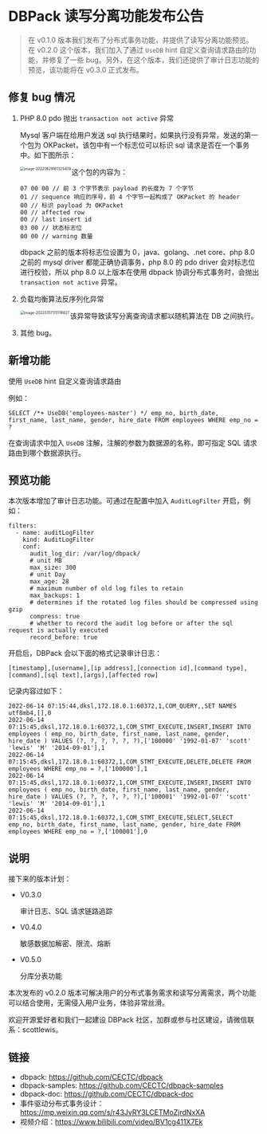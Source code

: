 # DBPack 读写分离功能发布公告

> 在 v0.1.0 版本我们发布了分布式事务功能，并提供了读写分离功能预览。在 v0.2.0 这个版本，我们加入了通过 `UseDB` hint 自定义查询请求路由的功能，并修复了一些 bug。另外，在这个版本，我们还提供了审计日志功能的预览，该功能将在 v0.3.0 正式发布。

## 修复 bug 情况

1. PHP 8.0 pdo 抛出 `transaction not active` 异常

   Mysql 客户端在给用户发送 sql 执行结果时，如果执行没有异常，发送的第一个包为 OKPacket，该包中有一个标志位可以标识 sql 请求是否在一个事务中。如下图所示：

   <img src="https://cectc.github.io/dbpack-doc/images/image-20220629161325409.png" alt="image-20220629161325409" style="zoom:50%;" align="left" />

   这个包的内容为：

   ```
   07 00 00 // 前 3 个字节表示 payload 的长度为 7 个字节
   01 // sequence 响应的序号，前 4 个字节一起构成了 OKPacket 的 header
   00 // 标识 payload 为 OKPacket
   00 // affected row
   00 // last insert id
   03 00 // 状态标志位
   00 00 // warning 数量
   ```

   dbpack 之前的版本将标志位设置为 0，java、golang、.net core、php 8.0 之前的 mysql driver 都能正确协调事务，php 8.0 的 pdo driver 会对标志位进行校验，所以 php 8.0 以上版本在使用 dbpack 协调分布式事务时，会抛出 `transaction not active` 异常。

2. 负载均衡算法反序列化异常

   <img src="https://cectc.github.io/dbpack-doc/images/image-20220707170118827.png" alt="image-20220707170118827" style="zoom:50%;" align="left"/>

   该异常导致读写分离查询请求都以随机算法在 DB 之间执行。

3. 其他 bug。

## 新增功能

使用 `UseDB` hint 自定义查询请求路由

例如：

```
SELECT /*+ UseDB('employees-master') */ emp_no, birth_date, first_name, last_name, gender, hire_date FROM employees WHERE emp_no = ?
```

在查询请求中加入 `UseDB` 注解，注解的参数为数据源的名称，即可指定 SQL 请求路由到哪个数据源执行。

## 预览功能

本次版本增加了审计日志功能。可通过在配置中加入 `AuditLogFilter` 开启，例如：

```
filters:
  - name: auditLogFilter
    kind: AuditLogFilter
    conf:
      audit_log_dir: /var/log/dbpack/
      # unit MB
      max_size: 300
      # unit Day
      max_age: 28
      # maximum number of old log files to retain
      max_backups: 1
      # determines if the rotated log files should be compressed using gzip
      compress: true
      # whether to record the audit log before or after the sql request is actually executed
      record_before: true
```

开启后，DBPack 会以下面的格式记录审计日志：

```
[timestamp],[username],[ip address],[connection id],[command type],[command],[sql text],[args],[affected row]
```

记录内容过如下：

```
2022-06-14 07:15:44,dksl,172.18.0.1:60372,1,COM_QUERY,,SET NAMES utf8mb4,[],0
2022-06-14 07:15:45,dksl,172.18.0.1:60372,1,COM_STMT_EXECUTE,INSERT,INSERT INTO employees ( emp_no, birth_date, first_name, last_name, gender, hire_date ) VALUES (?, ?, ?, ?, ?, ?),['100000' '1992-01-07' 'scott' 'lewis' 'M' '2014-09-01'],1
2022-06-14 07:15:45,dksl,172.18.0.1:60372,1,COM_STMT_EXECUTE,DELETE,DELETE FROM employees WHERE emp_no = ?,['100000'],1
2022-06-14 07:15:45,dksl,172.18.0.1:60372,1,COM_STMT_EXECUTE,INSERT,INSERT INTO employees ( emp_no, birth_date, first_name, last_name, gender, hire_date ) VALUES (?, ?, ?, ?, ?, ?),['100001' '1992-01-07' 'scott' 'lewis' 'M' '2014-09-01'],1
2022-06-14 07:15:45,dksl,172.18.0.1:60372,1,COM_STMT_EXECUTE,SELECT,SELECT emp_no, birth_date, first_name, last_name, gender, hire_date FROM employees WHERE emp_no = ?,['100001'],0
```



## 说明

接下来的版本计划：

+ V0.3.0

  审计日志、SQL 请求链路追踪

+ V0.4.0

  敏感数据加解密、限流、熔断

+ V0.5.0

  分库分表功能

本次发布的 v0.2.0 版本可解决用户的分布式事务需求和读写分离需求，两个功能可以结合使用，无需侵入用户业务，体验非常丝滑。

欢迎开源爱好者和我们一起建设 DBPack 社区，加群或参与社区建设，请微信联系：scottlewis。

## 链接

- dbpack: https://github.com/CECTC/dbpack
- dbpack-samples: https://github.com/CECTC/dbpack-samples
- dbpack-doc: https://github.com/CECTC/dbpack-doc
- 事件驱动分布式事务设计：https://mp.weixin.qq.com/s/r43JvRY3LCETMoZjrdNxXA
- 视频介绍：https://www.bilibili.com/video/BV1cg411X7Ek

